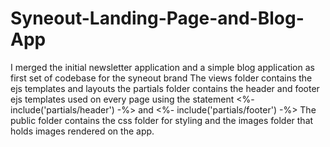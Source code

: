 # Syneout-Landing-Page-and-Blog-App
I merged the initial newsletter application and a simple blog application as first set of codebase for the syneout brand
The views folder contains the ejs templates and layouts
the partials folder contains the header and footer ejs templates used on every page using the statement <%- include('partials/header') -%> and <%- include('partials/footer') -%>
The public folder contains the css folder for styling and the images folder that holds images rendered on the app.
